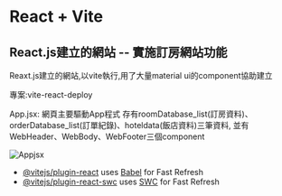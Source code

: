 # React + Vite
## React.js建立的網站 -- 實施訂房網站功能
Reaxt.js建立的網站,以vite執行,用了大量material ui的component協助建立

專案:vite-react-deploy

App.jsx: 網頁主要驅動App程式 
存有roomDatabase_list(訂房資料)、orderDatabase_list(訂單紀錄)、hoteldata(飯店資料)三筆資料,
並有WebHeader、WebBody、WebFooter三個component

![Appjsx](https://github.com/Kk0627-1/vite-react-deploy/assets/55129180/bf0357f1-98db-45f4-8d23-b2c627f7d3a7)




- [@vitejs/plugin-react](https://github.com/vitejs/vite-plugin-react/blob/main/packages/plugin-react/README.md) uses [Babel](https://babeljs.io/) for Fast Refresh
- [@vitejs/plugin-react-swc](https://github.com/vitejs/vite-plugin-react-swc) uses [SWC](https://swc.rs/) for Fast Refresh
